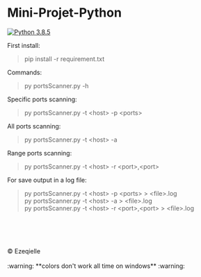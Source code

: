 # Mini-Projet-Python

[![Python 3.8.5](https://img.shields.io/badge/python-3.8.5-blue.svg)](https://www.python.org/downloads/release/python-385/)

First install:
> pip install -r requirement.txt

Commands:
> py portsScanner.py -h

Specific ports scanning:
> py portsScanner.py -t \<host> -p \<ports>

All ports scanning:
> py portsScanner.py -t \<host> -a

Range ports scanning:
> py portsScanner.py -t \<host> -r \<port>,\<port>

For save output in a log file:
> py portsScanner.py -t \<host> -p \<ports> > \<file>.log </br>
> py portsScanner.py -t \<host> -a > \<file>.log </br>
> py portsScanner.py -t \<host> -r \<port>,\<port> > \<file>.log

</br>
</br>
</br>
</br>
© Ezeqielle
</br>
</br>
:warning: **colors don't work all time on windows** :warning:
